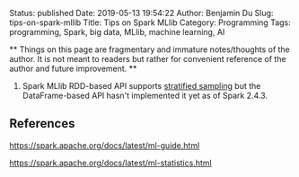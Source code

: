 Status: published
Date: 2019-05-13 19:54:22
Author: Benjamin Du
Slug: tips-on-spark-mllib
Title: Tips on Spark MLlib
Category: Programming
Tags: programming, Spark, big data, MLlib, machine learning, AI

**
Things on this page are fragmentary and immature notes/thoughts of the author.
It is not meant to readers but rather for convenient reference of the author and future improvement.
**

1. Spark MLlib RDD-based API supports 
    [stratified sampling](https://spark.apache.org/docs/latest/mllib-statistics.html#stratified-sampling)
    but the DataFrame-based API hasn't implemented it yet as of Spark 2.4.3.


## References

https://spark.apache.org/docs/latest/ml-guide.html

https://spark.apache.org/docs/latest/ml-statistics.html
